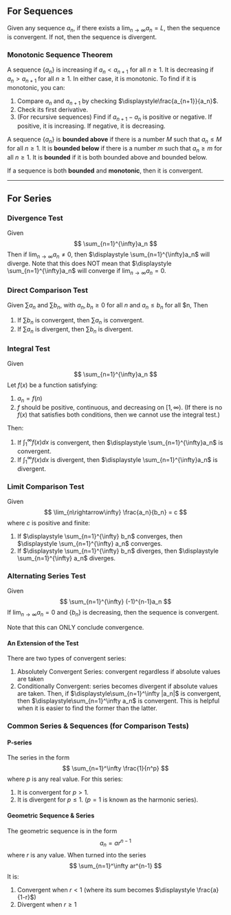 ## For Sequences
Given any sequence $a_n$, if there exists a $\displaystyle \lim_{n\rightarrow\infty} a_n = L$, then the sequence is convergent. If not, then the sequence is divergent.
### Monotonic Sequence Theorem
A sequence $\{a_n\}$ is increasing if $a_n < a_{n+1}$ for all $n \geq 1$. It is decreasing if $a_n > a_{n+1}$ for all $n \geq 1$.
In either case, it is monotonic. To find if it is monotonic, you can:
1. Compare $a_n$ and $a_{n+1}$ by checking $\displaystyle\frac{a_{n+1}}{a_n}$.
2. Check its first derivative.
3. (For recursive sequences) Find if $a_{n+1} - a_n$ is positive or negative. If positive, it is increasing. If negative, it is decreasing.

A sequence $\{a_n\}$ is **bounded above** if there is a number $M$ such that $a_n \leq M$ for all $n \geq 1$.
It is **bounded below** if there is a number $m$ such that $a_n \geq m$ for all $n \geq 1$.
It is **bounded** if it is both bounded above and bounded below.

If a sequence is both **bounded** and **monotonic**, then it is convergent.

---

## For Series
### Divergence Test
Given
$$
\sum_{n=1}^{\infty}a_n
$$
Then if $\displaystyle \lim_{n\rightarrow\infty} a_n \neq 0$, then $\displaystyle \sum_{n=1}^{\infty}a_n$ will diverge.
Note that this does NOT mean that $\displaystyle \sum_{n=1}^{\infty}a_n$ will converge if $\displaystyle \lim_{n\rightarrow\infty} a_n = 0$.
### Direct Comparison Test
Given $\displaystyle \sum a_n$ and $\displaystyle \sum b_n$, with $a_n, b_n \geq 0$ for all $n$ and $a_n \leq b_n$ for all $n,
Then
1. If $\displaystyle \sum b_n$ is convergent, then $\displaystyle \sum a_n$ is convergent.
2. If $\displaystyle \sum a_n$ is divergent, then $\displaystyle \sum b_n$ is divergent.

### Integral Test
Given
$$
\sum_{n=1}^{\infty}a_n
$$
Let $f(x)$ be a function satisfying:
1. $a_n = f(n)$
2. $f$ should be positive, continuous, and decreasing on $[1,\infty)$.
(If there is no $f(x)$ that satisfies both conditions, then we cannot use the integral test.)

Then:
1. If $\displaystyle \int_1^\infty f(x) dx$ is convergent, then $\displaystyle \sum_{n=1}^{\infty}a_n$ is convergent.
2. If $\displaystyle \int_1^\infty f(x) dx$ is divergent, then $\displaystyle \sum_{n=1}^{\infty}a_n$ is divergent.
### Limit Comparison Test
Given
$$
\lim_{n\rightarrow\infty} \frac{a_n}{b_n} = c
$$
where $c$ is positive and finite:
1. If $\displaystyle \sum_{n=1}^{\infty} b_n$ converges, then $\displaystyle \sum_{n=1}^{\infty} a_n$ converges.
2. If $\displaystyle \sum_{n=1}^{\infty} b_n$ diverges, then $\displaystyle \sum_{n=1}^{\infty} a_n$ diverges.
### Alternating Series Test
Given
$$
\sum_{n=1}^{\infty} (-1)^{n-1}a_n
$$
If $\displaystyle\lim_{n\rightarrow\infty} a_n = 0$ and $\{b_n\}$ is decreasing, then the sequence is convergent.

Note that this can ONLY conclude convergence.

#### An Extension of the Test
There are two types of convergent series:
1. Absolutely Convergent Series: convergent regardless if absolute values are taken
2. Conditionally Convergent: series becomes divergent if absolute values are taken.
Then, if $\displaystyle\sum_{n=1}^\infty |a_n|$ is convergent, then $\displaystyle\sum_{n=1}^\infty a_n$ is convergent. This is helpful when it is easier to find the former than the latter.

### Common Series & Sequences (for Comparison Tests)
#### P-series
The series in the form
$$
\sum_{n=1}^\infty \frac{1}{n^p}
$$
where $p$ is any real value.
For this series:
1. It is convergent for $p > 1$.
2. It is divergent for $p \leq 1$. ($p=1$ is known as the harmonic series).

#### Geometric Sequence & Series
The geometric sequence is in the form
$$
a_n = ar^{n-1}
$$
where $r$ is any value.
When turned into the series
$$
\sum_{n=1}^\infty ar^{n-1}
$$
It is:
1. Convergent when $r<1$ (where its sum becomes $\displaystyle \frac{a}{1-r}$)
2. Divergent when $r \geq 1$
